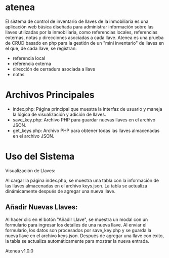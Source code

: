 # atenea
El sistema de control de inventario de llaves de la inmobiliaria es una aplicación web básica diseñada para administrar información sobre las llaves utilizadas por la inmobiliaria, como referencias locales, referencias externas, notas y direcciones asociadas a cada llave.
Atenea es una prueba de CRUD basado en php para la gestión de un "mini inventario" de llaves en el que, de cada llave, se registran:
- referencia local
- referencia externa
- dirección de cerradura asociada a llave
- notas

# Archivos Principales
- index.php: Página principal que muestra la interfaz de usuario y maneja la lógica de visualización y adición de llaves.
- save_key.php: Archivo PHP para guardar nuevas llaves en el archivo JSON.
- get_keys.php: Archivo PHP para obtener todas las llaves almacenadas en el archivo JSON.

# Uso del Sistema
Visualización de Llaves:

Al cargar la página index.php, se muestra una tabla con la información de las llaves almacenadas en el archivo keys.json.
La tabla se actualiza dinámicamente después de agregar una nueva llave.
 ## Añadir Nuevas Llaves:
Al hacer clic en el botón "Añadir Llave", se muestra un modal con un formulario para ingresar los detalles de una nueva llave.
Al enviar el formulario, los datos son procesados por save_key.php y se guarda la nueva llave en el archivo keys.json.
Después de agregar una llave con éxito, la tabla se actualiza automáticamente para mostrar la nueva entrada.


Atenea v1.0.0
